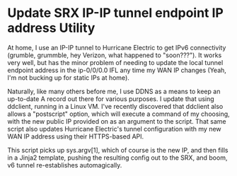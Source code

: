 # Update SRX IP-IP tunnel endpoint IP address Utility

At home, I use an IP-IP tunnel to Hurricane Electric to get IPv6 connectivity (grumble, grummble, hey Verizon, what happened to "soon???"). It works very well, but has the minor problem of needing to update the local tunnel endpoint address in the ip-0/0/0.0 IFL any time my WAN IP changes (Yeah, I'm not bucking up for static IPs at home).

Naturally, like many others before me, I use DDNS as a means to keep an up-to-date A record out there for various purposes. I update that using ddclient, running in a Linux VM. I've recently discovered that ddclient also allows a "postscript" option, which will execute a command of my choosing, with the new public IP provided on as an argument to the script. That same script also updates Hurricane Electric's tunnel configuration with my new WAN IP address using their HTTPS-based API.

This script picks up sys.argv\[1\], which of course is the new IP, and then fills in a Jinja2 template, pushing the resulting config out to the SRX, and boom, v6 tunnel re-establishes automagically.
